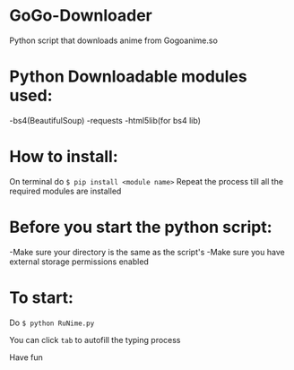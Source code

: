 # GoGo-Downloader
Python script that downloads anime from Gogoanime.so

# Python Downloadable modules used:
-bs4(BeautifulSoup)
-requests
-html5lib(for bs4 lib)

# How to install:
On terminal do ```$ pip install <module name>```
Repeat the process till all the required modules are
installed

# Before you start the python script:
-Make sure your directory is the same as the script's
-Make sure you have external storage permissions enabled

# To start:
Do ```$ python RuNime.py```

You can click ```tab``` to autofill the typing process

Have fun
